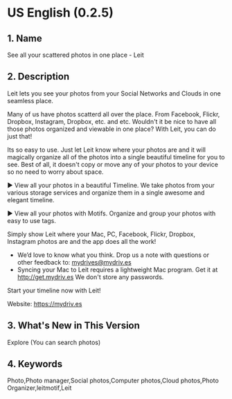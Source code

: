 US English (0.2.5)
==================

## 1. Name
See all your scattered photos in one place - Leit

## 2. Description
Leit lets you see your photos from your Social Networks and Clouds in one seamless place.

Many of us have photos scatterd all over the place. From Facebook, Flickr, Dropbox, Instagram, Dropbox, etc. and etc. Wouldn't it be nice to have all those photos organized and viewable in one place? With Leit, you can do just that!

Its so easy to use. Just let Leit know where your photos are and it will magically organize all of the photos into a single beautiful timeline for you to see. Best of all, it doesn't copy or move any of your photos to your device so no need to worry about space.

▶ View all your photos in a beautiful Timeline. We take photos from your various storage services and organize them in a single awesome and elegant timeline.

▶ View all your photos with Motifs. Organize and group your photos with easy to use tags.

Simply show Leit where your Mac, PC, Facebook, Flickr, Dropbox, Instagram photos are and the app does all the work!

* We’d love to know what you think. Drop us a note with questions or other feedback to: mydrives@mydriv.es
* Syncing your Mac to Leit requires a lightweight Mac program. Get it at http://get.mydriv.es  We don't store any passwords.

Start your timeline now with Leit!

Website: https://mydriv.es

## 3. What's New in This Version
Explore (You can search photos)

## 4. Keywords
Photo,Photo manager,Social photos,Computer photos,Cloud photos,Photo Organizer,leitmotif,Leit

